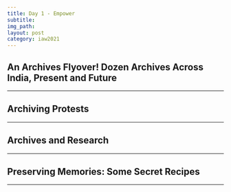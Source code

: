 ```yaml
---
title: Day 1 - Empower
subtitle:
img_path: 
layout: post
category: iaw2021
---
```


## An Archives Flyover! Dozen Archives Across India, Present and Future

---

## Archiving Protests

---

## Archives and Research

---

## Preserving Memories: Some Secret Recipes

---